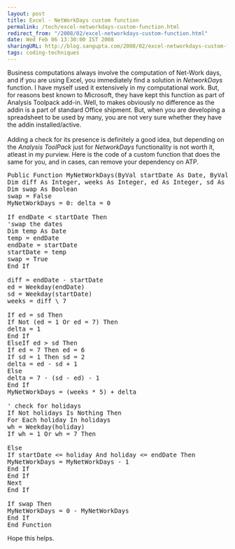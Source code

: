 ```yaml
---
layout: post
title: Excel - NetWorkDays custom function
permalink: /tech/excel-networkdays-custom-function.html
redirect_from: "/2008/02/excel-networkdays-custom-function.html"
date: Wed Feb 06 13:30:00 IST 2008
sharingURL: http://blog.sangupta.com/2008/02/excel-networkdays-custom-function.html
tags: coding-techniques
---
```


Business computations always involve the computation of Net-Work days, and if you are using Excel, you immediately find a solution in 
<i>NetworkDays</i> function. I have myself used it extensively in my computational work. But, for reasons best known to Microsoft, they have kept this function as part of Analysis Toolpack add-in. Well, to makes obviously no difference as the addin is a part of standard Office shipment. But, when you are developing a spreadsheet to be used by many, you are not very sure whether they have the addin installed/active.
<br>
<br>Adding a check for its presence is definitely a good idea, but depending on the 
<i>Analysis ToolPack</i> just for 
<i>NetworkDays</i> functionality is not worth it, atleast in my purview. Here is the code of a custom function that does the same for you, and in cases, can remove your dependency on ATP.
<p></p>
<pre class="brush: vb">Public Function MyNetWorkDays(ByVal startDate As Date, ByVal endDate As Date, Optional ByVal holidays As range = Nothing) As Integer<br>Dim diff As Integer, weeks As Integer, ed As Integer, sd As Integer, delta As Integer<br>Dim swap As Boolean<br>swap = False<br>MyNetWorkDays = 0: delta = 0<br><br>If endDate &lt; startDate Then<br>'swap the dates<br>Dim temp As Date<br>temp = endDate<br>endDate = startDate<br>startDate = temp<br>swap = True<br>End If<br><br>diff = endDate - startDate<br>ed = Weekday(endDate)<br>sd = Weekday(startDate)<br>weeks = diff \ 7<br><br>If ed = sd Then<br>If Not (ed = 1 Or ed = 7) Then<br>delta = 1<br>End If<br>ElseIf ed &gt; sd Then<br>If ed = 7 Then ed = 6<br>If sd = 1 Then sd = 2<br>delta = ed - sd + 1<br>Else<br>delta = 7 - (sd - ed) - 1<br>End If<br>MyNetWorkDays = (weeks * 5) + delta<br><br>' check for holidays<br>If Not holidays Is Nothing Then<br>For Each holiday In holidays<br>wh = Weekday(holiday)<br>If wh = 1 Or wh = 7 Then<br><br>Else<br>If startDate &lt;= holiday And holiday &lt;= endDate Then<br>MyNetWorkDays = MyNetWorkDays - 1<br>End If<br>End If<br>Next<br>End If<br><br>If swap Then<br>MyNetWorkDays = 0 - MyNetWorkDays<br>End If<br>End Function<br></pre>
<p>Hope this helps.</p>
